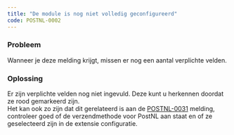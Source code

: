 ```yaml
---
title: "De module is nog niet volledig geconfigureerd"
code: POSTNL-0002
---
```

### Probleem

Wanneer je deze melding krijgt, missen er nog een aantal verplichte velden.

### Oplossing

Er zijn verplichte velden nog niet ingevuld. Deze kunt u herkennen doordat ze rood gemarkeerd zijn.  
Het kan ook zo zijn dat dit gerelateerd is aan de [POSTNL-0031](https://confluence.tig.nl/x/DYWC) melding, controleer goed of de verzendmethode voor PostNL aan staat en of ze geselecteerd zijn in de extensie configuratie.
